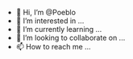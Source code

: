 - 👋 Hi, I’m @Poeblo
- 👀 I’m interested in ...
- 🌱 I’m currently learning ...
- 💞️ I’m looking to collaborate on ...
- 📫 How to reach me ...

<!---
Poeblo/Poeblo is a ✨ special ✨ repository because its `README.md` (this file) appears on your GitHub profile.
You can click the Preview link to take a look at your changes.
--->
